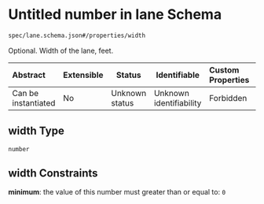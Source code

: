 # Untitled number in lane Schema

```txt
spec/lane.schema.json#/properties/width
```

Optional. Width of the lane, feet.


| Abstract            | Extensible | Status         | Identifiable            | Custom Properties | Additional Properties | Access Restrictions | Defined In                                                              |
| :------------------ | ---------- | -------------- | ----------------------- | :---------------- | --------------------- | ------------------- | ----------------------------------------------------------------------- |
| Can be instantiated | No         | Unknown status | Unknown identifiability | Forbidden         | Allowed               | none                | [lane.schema.json\*](../../out/lane.schema.json "open original schema") |

## width Type

`number`

## width Constraints

**minimum**: the value of this number must greater than or equal to: `0`

